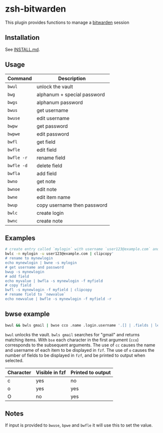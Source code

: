 # zsh-bitwarden
This plugin provides functions to manage a [bitwarden](https://github.com/bitwarden/cli) session


## Installation

See [INSTALL.md](INSTALL.md).

## Usage

| Command    | Description                 |
|------------|-----------------------------|
| `bwul`     | unlock the vault            |
| `bwg`      | alphanum + special password |
| `bwgs`     | alphanum password           |
| `bwus`     | get username                |
| `bwuse`    | edit username               |
| `bwpw`     | get password                |
| `bwpwe`    | edit password               |
| `bwfl`     | get field                   |
| `bwfle`    | edit field                  |
| `bwfle -r` | rename field                |
| `bwfle -d` | delete field                |
| `bwfla`    | add field                   |
| `bwno`     | get note                    |
| `bwnoe`    | edit note                   |
| `bwne`     | edit item name              |
| `bwup`     | copy username then password |
| `bwlc`     | create login                |
| `bwnc`     | create note                 |

## Examples

```zsh
# create entry called `mylogin` with username `user123@example.com` and copy secure password to clipboard
bwlc -n mylogin -u user123@example.com | clipcopy'
# rename to mynewlogin
echo mynewlogin | bwne -s mylogin
# get username and password
bwup -s mynewlogin
# add field
echo myvalue | bwfla -s mynewlogin -f myfield
# copy field
bwfl -s mynewlogin -f myfield | clipcopy
# rename field to `newvalue`
echo newvalue | bwfle -s mynewlogin -f myfield -r
```

## bwse example

```zsh
bwul && bwls gmail | bwse cco .name .login.username '.[] | .fields | length' 
```

`bwul` unlocks the vault. `bwls gmail` searches for "gmail" and returns matching items. With `bse` each character in the first argument (`cco`) corresponds to the subsequent arguments. The use of `cc` causes the name and username of each item to be displayed in `fzf`. The use of `o` causes the number of fields to be displayed in `fzf`, and be printed to output when selected.

| Character | Visible in fzf | Printed to output |
|-----------|----------------|-------------------|
| c         | yes            | no                |
| o         | yes            | yes               |
| O         | no             | yes               |

## Notes

If input is provided to `bwuse`, `bpwe` and `bwfle` it will use this to set the value.
